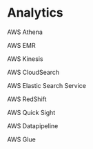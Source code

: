 # Analytics



AWS Athena

AWS EMR

AWS Kinesis

AWS CloudSearch

AWS Elastic Search Service

AWS RedShift

AWS Quick Sight

AWS Datapipeline

AWS Glue



